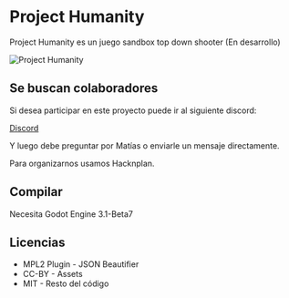# Project Humanity
Project Humanity es un juego sandbox top down shooter (En desarrollo)

![Project Humanity](https://i.imgur.com/8n4OCAe.png)

## Se buscan colaboradores

Si desea participar en este proyecto puede ir al siguiente discord:

[Discord](https://discord.gg/a3NhHUA)

Y luego debe preguntar por Matías o enviarle un mensaje directamente.

Para organizarnos usamos Hacknplan.

## Compilar

Necesita Godot Engine 3.1-Beta7

## Licencias
- MPL2 Plugin - JSON Beautifier
- CC-BY - Assets
- MIT - Resto del código

